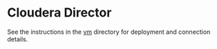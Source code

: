# Cloudera Director

See the instructions in the [vm](vm) directory for deployment and connection
details.

